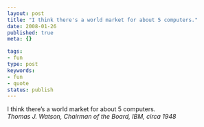 ```yaml
---
layout: post
title: "I think there's a world market for about 5 computers."
date: 2008-01-26
published: true
meta: {}

tags:
- fun
type: post
keywords:
- fun
- quote
status: publish
---
```

I think there&#8217;s a world market for about 5 computers.<br />_Thomas J. Watson, Chairman of the Board, IBM, circa 1948_
